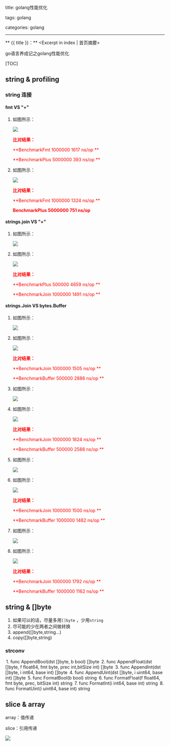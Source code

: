 title: golang性能优化

tags: golang

categories: golang

------

** {{ title }}：** <Excerpt in index | 首页摘要>

go语言养成记之golang性能优化

<!-- more -->

[TOC]

## string & profiling

### string 连接

#### fmt VS "+"

1. 如图所示：

   ![](https://github.com/AlexBruceLu/DAPP/wiki/you1.png)

   <font color="red">**比对结果：**</font>

   <font color="red">**BenchmarkFmt 1000000 1617 ns/op **</font>

   <font color="red">**BenchmarkPlus 5000000 393 ns/op  **</font>

2. 如图所示：

   ![](https://github.com/AlexBruceLu/DAPP/wiki/you2.png)

   <font color="red">**比对结果：**</font>

   <font color="red">**BenchmarkFmt 1000000 1324 ns/op **</font>

   <font color="red">**BenchmarkPlus 5000000 751 ns/op**</font>

#### strings.join VS "+"

1. 如图所示：

   ![](https://github.com/AlexBruceLu/DAPP/wiki/you3.png)

2. 如图所示：

   ![](https://github.com/AlexBruceLu/DAPP/wiki/you4.png)

   <font color="red">**比对结果：**</font>

   <font color="red">**BenchmarkPlus 500000 4659 ns/op  **</font>

   <font color="red">**BenchmarkJoin 1000000 1491 ns/op **</font>

#### strings.Join VS bytes.Buffer 

1. 如图所示：

   ![](https://github.com/AlexBruceLu/DAPP/wiki/you5.png)

2. 如图所示：

   ![](https://github.com/AlexBruceLu/DAPP/wiki/you6.png)

   <font color="red">**比对结果：**</font>

   <font color="red">**BenchmarkJoin 1000000 1505 ns/op   **</font>

   <font color="red">**BenchmarkBuffer 500000 2886 ns/op  **</font>

3. 如图所示：

   ![](https://github.com/AlexBruceLu/DAPP/wiki/you7.png)

4. 如图所示：

   ![](https://github.com/AlexBruceLu/DAPP/wiki/you8.png)

   <font color="red">**比对结果：**</font>

   <font color="red">**BenchmarkJoin 1000000 1824 ns/op   **</font>

   <font color="red">**BenchmarkBuffer 500000 2588 ns/op **</font>

5. 如图所示：

   ![](https://github.com/AlexBruceLu/DAPP/wiki/you9.png)

6. 如图所示：

   ![](https://github.com/AlexBruceLu/DAPP/wiki/you10.png)

   <font color="red">**比对结果：**</font>

   <font color="red">**BenchmarkJoin 1000000 1500 ns/op   **</font>

   <font color="red">**BenchmarkBuffer 1000000 1482 ns/op  **</font>

7. 如图所示：

   ![](https://github.com/AlexBruceLu/DAPP/wiki/you11.png)

8. 如图所示：

   ![](https://github.com/AlexBruceLu/DAPP/wiki/you12.png)

   <font color="red">**比对结果：**</font>

   <font color="red">**BenchmarkJoin 1000000 1792 ns/op   **</font>

   <font color="red">**BenchmarkBuffer 1000000 1162 ns/op  **</font>

## string & []byte 

1. 如果可以的话，尽量多用`[]byte` ，少用`string `
2. 尽可能的少在两者之间做转换
3. append([]byte,string...)
4. copy([]byte,string)

### strconv 

  1. func AppendBool(dst []byte, b bool) []byte
  2. func AppendFloat(dst []byte, f float64, fmt byte, prec int,bitSize int) []byte
  3. func AppendInt(dst []byte, i int64, base int) []byte
  4. func AppendUint(dst []byte, i uint64, base int) []byte
  5. func FormatBool(b bool) string
  6. func FormatFloat(f float64, fmt byte, prec, bitSize int) string
  7. func FormatInt(i int64, base int) string
  8. func FormatUint(i uint64, base int) string 

## slice & array 

array：值传递

slice：引用传递

![](https://github.com/AlexBruceLu/DAPP/wiki/you13.png)